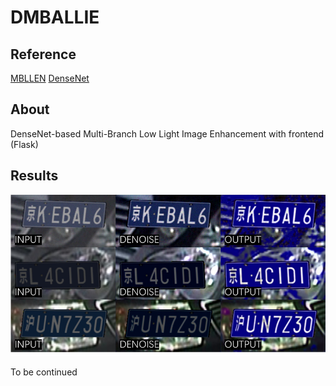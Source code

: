 # DMBALLIE

## Reference
[MBLLEN](https://github.com/Lvfeifan/MBLLEN) 
[DenseNet](https://github.com/liuzhuang13/DenseNet)

## About
DenseNet-based Multi-Branch Low Light Image Enhancement with frontend (Flask)



## Results

![](figure/example.png)



To be continued

